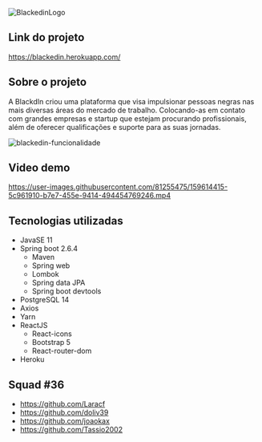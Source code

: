![BlackedinLogo](https://user-images.githubusercontent.com/81255475/159732175-894391aa-d828-4e79-8406-1cdeebeee99e.svg)

## Link do projeto 
https://blackedin.herokuapp.com/

## Sobre o projeto
A BlackdIn criou uma plataforma que visa impulsionar pessoas negras nas mais diversas áreas do mercado de trabalho. Colocando-as em contato com grandes empresas e startup que estejam procurando profissionais, além de oferecer qualificações e suporte para as suas jornadas.

![blackedin-funcionalidade](https://user-images.githubusercontent.com/81255475/159739953-fdde9204-6425-493d-9076-102f2e36b2a4.png)

## Video demo

https://user-images.githubusercontent.com/81255475/159614415-5c961910-b7e7-455e-9414-494454769246.mp4

## Tecnologias utilizadas
- JavaSE 11
- Spring boot 2.6.4
  - Maven
  - Spring web
  - Lombok
  - Spring data JPA
  - Spring boot devtools 
- PostgreSQL 14
- Axios
- Yarn
- ReactJS
  - React-icons
  - Bootstrap 5
  - React-router-dom
- Heroku   
 
 ## Squad #36
* https://github.com/Laracf
* https://github.com/doliv39
* https://github.com/joaokax
* https://github.com/Tassio2002
